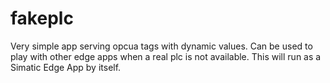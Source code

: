 # fakeplc

Very simple app serving opcua tags with dynamic values. Can be used to play with other edge apps when a real plc is not available. 
This will run as a Simatic Edge App by itself.
